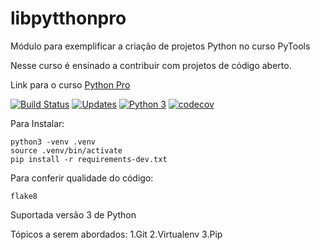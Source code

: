 # libpytthonpro
Módulo para exemplificar a criação de projetos Python no curso PyTools

Nesse curso é ensinado a contribuir com projetos de código aberto.

Link para o curso [Python Pro](https://www.python.pro.br/)

[![Build Status](https://travis-ci.org/rlemos37/libpytthonpro.svg?branch=master)](https://travis-ci.org/rlemos37/libpytthonpro)
[![Updates](https://pyup.io/repos/github/rlemos37/libpytthonpro/shield.svg)](https://pyup.io/repos/github/rlemos37/libpytthonpro/)
[![Python 3](https://pyup.io/repos/github/rlemos37/libpytthonpro/python-3-shield.svg)](https://pyup.io/repos/github/rlemos37/libpytthonpro/)
[![codecov](https://codecov.io/gh/rlemos37/libpytthonpro/branch/master/graph/badge.svg)](https://codecov.io/gh/rlemos37/libpytthonpro)

Para Instalar:
```console
python3 -venv .venv
source .venv/bin/activate
pip install -r requirements-dev.txt
```

Para conferir qualidade do código:

```console
flake8
```

Suportada versão 3 de Python

Tópicos a serem abordados:
1.Git
2.Virtualenv
3.Pip